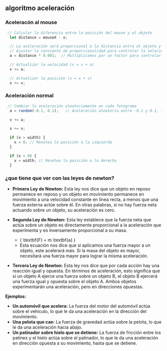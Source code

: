## algoritmo aceleración
### Aceleracón al mouse
``` javascript
 // Calcular la diferencia entre la posición del mouse y el objeto
  let distance = mouseX - x;

  // La aceleración será proporcional a la distancia entre el objeto y el mouse
  // Ajustar la constante de proporcionalidad para controlar la velocidad de respuesta
  a = distance * 0.001;  // Multiplicamos por un factor para controlar la aceleración

  // Actualizar la velocidad (v = v + a)
  v += a;

  // Actualizar la posición (x = x + v)
  x += v;

```
### Aceleración normal
``` javascript
 // Cambiar la aceleración aleatoriamente en cada fotograma
  a = random(-0.1, 0.1);   // Aceleración aleatoria entre -0.1 y 0.1, tambien se puede dar un valor fijo

  v += a;

  x += v;

  if (x > width) {
    x = 0; // Resetea la posición a la izquierda
  }

  if (x < 0) {
    x = width; // Resetea la posición a la derecha
  }

```
### ¿que tiene que ver con las leyes de newton?

* **Primera Ley de Newton:**  Esta ley nos dice que un objeto en reposo permanece en reposo y un objeto en movimiento permanece en movimiento a una velocidad constante en línea recta, a menos que una fuerza externa actúe sobre él. En otras palabras, si no hay fuerza neta actuando sobre un objeto, su aceleración es cero.

* **Segunda Ley de Newton:** Esta ley establece que la fuerza neta que actúa sobre un objeto es directamente proporcional a la aceleración que experimenta y es inversamente proporcional a su masa. 
    *  \( \textbf{F} = m \textbf{a} \)
    * Esta ecuación nos dice que si aplicamos una fuerza mayor a un objeto, este acelerará más.  Si la masa del objeto es mayor, necesitará una fuerza mayor para lograr la misma aceleración.

* **Tercera Ley de Newton:**  Esta ley nos dice que por cada acción hay una reacción igual y opuesta. En términos de aceleración, esto significa que si un objeto A ejerce una fuerza sobre un objeto B, el objeto B ejercerá una fuerza igual y opuesta sobre el objeto A.  Ambos objetos experimentarán una aceleración, pero en direcciones opuestas.

**Ejemplos:**

* **Un automóvil que acelera:**  La fuerza del motor del automóvil actúa sobre el vehículo, lo que le da una aceleración en la dirección del movimiento.
* **Una pelota que cae:** La fuerza de gravedad actúa sobre la pelota, lo que le da una aceleración hacia abajo.
* **Un patinador sobre hielo que se detiene:**  La fuerza de fricción entre los patines y el hielo actúa sobre el patinador, lo que le da una aceleración en dirección opuesta a su movimiento, hasta que se detiene.
